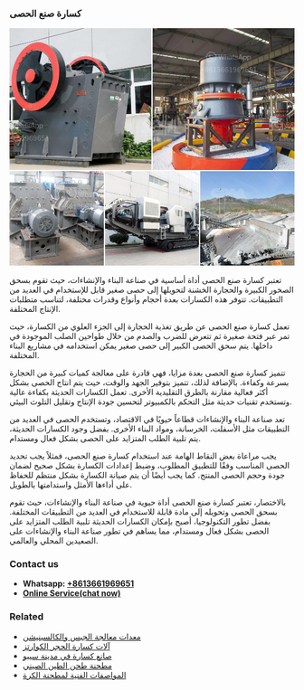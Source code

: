 <h3>كسارة صنع الحصى</h3><img src='1701853184.jpg' alt=''><p>تعتبر كسارة صنع الحصى أداة أساسية في صناعة البناء والإنشاءات، حيث تقوم بسحق الصخور الكبيرة والحجارة الخشنة لتحويلها إلى حصى صغير قابل للإستخدام في العديد من التطبيقات. تتوفر هذه الكسارات بعدة أحجام وأنواع وقدرات مختلفة، لتناسب متطلبات الإنتاج المختلفة.</p><p>تعمل كسارة صنع الحصى عن طريق تغذية الحجارة إلى الجزء العلوي من الكسارة، حيث تمر عبر فتحة صغيرة ثم تتعرض للضرب والصدم من خلال طواحين الصلب الموجودة في داخلها. يتم سحق الحصى الكبير إلى حصى صغير يمكن استخدامه في مشاريع البناء المختلفة.</p><p>تتميز كسارة صنع الحصى بعدة مزايا، فهي قادرة على معالجة كميات كبيرة من الحجارة بسرعة وكفاءة. بالإضافة لذلك، تتميز بتوفير الجهد والوقت، حيث يتم انتاج الحصى بشكل أكثر فعالية مقارنة بالطرق التقليدية الأخرى. تعمل الكسارات الحديثة بكفاءة عالية وتستخدم تقنيات حديثة مثل التحكم بالكمبيوتر لتحسين جودة الإنتاج وتقليل التلوث البيئي.</p><p>تعد صناعة البناء والإنشاءات قطاعاً حيويًا في الاقتصاد، وتستخدم الحصى في العديد من التطبيقات مثل الأسفلت، الخرسانة، ومواد البناء الأخرى. بفضل وجود الكسارات الحديثة، يتم تلبية الطلب المتزايد على الحصى بشكل فعال ومستدام.</p><p>يجب مراعاة بعض النقاط الهامة عند استخدام كسارة صنع الحصى، فمثلاً يجب تحديد الحصى المناسب وفقًا للتطبيق المطلوب، وضبط إعدادات الكسارة بشكل صحيح لضمان جودة وحجم الحصى المنتج. كما يجب أيضًا أن يتم صيانة الكسارة بشكل منتظم للحفاظ على أداءها الأمثل واستدامتها بالطويل.</p><p>بالاختصار، تعتبر كسارة صنع الحصى أداة حيوية في صناعة البناء والإنشاءات، حيث تقوم بسحق الحصى وتحويله إلى مادة قابلة للاستخدام في العديد من التطبيقات المختلفة. بفضل تطور التكنولوجيا، أصبح بإمكان الكسارات الحديثة تلبية الطلب المتزايد على الحصى بشكل فعال ومستدام، مما يساهم في تطور صناعة البناء والإنشاءات على الصعيدين المحلي والعالمي.</p><h3>Contact us</h3><ul><li><strong>Whatsapp:&nbsp;<a href="https://wa.me/8613661969651">+8613661969651</a></strong></li><li><a href="https://swt.shibang-china.com/?git&amp;zhl&amp;كسارة صنع الحصى"><strong>Online Service(chat now)</strong></a></li></ul><h3>Related</h3><ul><li><a href='معدات معالجة الجبس والكالسينيشن.md'>معدات معالجة الجبس والكالسينيشن</a></li><li><a href='آلات كسارة الحجر الكوارتز.md'>آلات كسارة الحجر الكوارتز</a></li><li><a href='صانع كسارة في مدينة سيبو.md'>صانع كسارة في مدينة سيبو</a></li><li><a href='مطحنة طحن الطين الصيني.md'>مطحنة طحن الطين الصيني</a></li><li><a href='المواصفات الفنية لمطحنة الكرة.md'>المواصفات الفنية لمطحنة الكرة</a></li></ul>